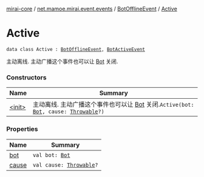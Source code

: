 [mirai-core](../../../index.md) / [net.mamoe.mirai.event.events](../../index.md) / [BotOfflineEvent](../index.md) / [Active](./index.md)

# Active

`data class Active : `[`BotOfflineEvent`](../index.md)`, `[`BotActiveEvent`](../../-bot-active-event.md)

主动离线. 主动广播这个事件也可以让 [Bot](../../../net.mamoe.mirai/-bot/index.md) 关闭.

### Constructors

| Name | Summary |
|---|---|
| [&lt;init&gt;](-init-.md) | 主动离线. 主动广播这个事件也可以让 [Bot](../../../net.mamoe.mirai/-bot/index.md) 关闭.`Active(bot: `[`Bot`](../../../net.mamoe.mirai/-bot/index.md)`, cause: `[`Throwable`](https://kotlinlang.org/api/latest/jvm/stdlib/kotlin/-throwable/index.html)`?)` |

### Properties

| Name | Summary |
|---|---|
| [bot](bot.md) | `val bot: `[`Bot`](../../../net.mamoe.mirai/-bot/index.md) |
| [cause](cause.md) | `val cause: `[`Throwable`](https://kotlinlang.org/api/latest/jvm/stdlib/kotlin/-throwable/index.html)`?` |
